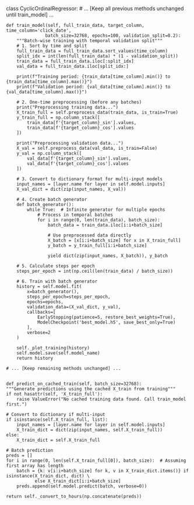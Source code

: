 class CyclicOrdinalRegressor:
    # ... [Keep all previous methods unchanged until train_model] ...

    def train_model(self, full_train_data, target_column, time_column='click_date',
                   batch_size=32768, epochs=100, validation_split=0.2):
        """Batch-wise training with temporal validation split"""
        # 1. Sort by time and split
        full_train_data = full_train_data.sort_values(time_column)
        split_idx = int(len(full_train_data) * (1 - validation_split))
        train_data = full_train_data.iloc[:split_idx]
        val_data = full_train_data.iloc[split_idx:]
        
        print(f"Training period: {train_data[time_column].min()} to {train_data[time_column].max()}")
        print(f"Validation period: {val_data[time_column].min()} to {val_data[time_column].max()}")

        # 2. One-time preprocessing (before any batches)
        print("Preprocessing training data...")
        X_train_full = self.preprocess_data(train_data, is_train=True)
        y_train_full = np.column_stack([
            train_data[f'{target_column}_sin'].values,
            train_data[f'{target_column}_cos'].values
        ])
        
        print("Preprocessing validation data...")
        X_val = self.preprocess_data(val_data, is_train=False)
        y_val = np.column_stack([
            val_data[f'{target_column}_sin'].values,
            val_data[f'{target_column}_cos'].values
        ])

        # 3. Convert to dictionary format for multi-input models
        input_names = [layer.name for layer in self.model.inputs]
        X_val_dict = dict(zip(input_names, X_val))
        
        # 4. Create batch generator
        def batch_generator():
            while True:  # Infinite generator for multiple epochs
                # Process in temporal batches
                for i in range(0, len(train_data), batch_size):
                    batch_data = train_data.iloc[i:i+batch_size]
                    
                    # Use preprocessed data directly
                    X_batch = [x[i:i+batch_size] for x in X_train_full]
                    y_batch = y_train_full[i:i+batch_size]
                    
                    yield dict(zip(input_names, X_batch)), y_batch

        # 5. Calculate steps per epoch
        steps_per_epoch = int(np.ceil(len(train_data) / batch_size))
        
        # 6. Train with batch generator
        history = self.model.fit(
            x=batch_generator(),
            steps_per_epoch=steps_per_epoch,
            epochs=epochs,
            validation_data=(X_val_dict, y_val),
            callbacks=[
                EarlyStopping(patience=5, restore_best_weights=True),
                ModelCheckpoint('best_model.h5', save_best_only=True)
            ],
            verbose=2
        )
        
        self._plot_training(history)
        self.model.save(self.model_name)
        return history

    # ... [Keep remaining methods unchanged] ...


    def predict_on_cached_train(self, batch_size=32768):
    """Generate predictions using the cached X_train from training"""
    if not hasattr(self, 'X_train_full'):
        raise ValueError("No cached training data found. Call train_model first.")
    
    # Convert to dictionary if multi-input
    if isinstance(self.X_train_full, list):
        input_names = [layer.name for layer in self.model.inputs]
        X_train_dict = dict(zip(input_names, self.X_train_full))
    else:
        X_train_dict = self.X_train_full
    
    # Batch prediction
    preds = []
    for i in range(0, len(self.X_train_full[0]), batch_size):  # Assuming first array has length
        batch = {k: v[i:i+batch_size] for k, v in X_train_dict.items()} if isinstance(X_train_dict, dict) \
               else X_train_dict[i:i+batch_size]
        preds.append(self.model.predict(batch, verbose=0))
    
    return self._convert_to_hours(np.concatenate(preds))

